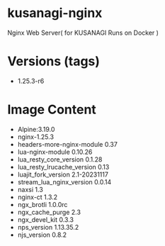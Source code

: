 # kusanagi-nginx

Nginx Web Server( for KUSANAGI Runs on Docker )

# Versions (tags)

- 1.25.3-r6

# Image Content

- Alpine:3.19.0
- nginx-1.25.3
- headers-more-nginx-module 0.37
- lua-nginx-module 0.10.26
- lua_resty_core_version 0.1.28
- lua_resty_lrucache_version 0.13
- luajit_fork_version 2.1-20231117
- stream_lua_nginx_version 0.0.14
- naxsi 1.3
- nginx-ct 1.3.2
- ngx_brotli 1.0.0rc
- ngx_cache_purge 2.3
- ngx_devel_kit 0.3.3
- nps_version 1.13.35.2
- njs_version 0.8.2

